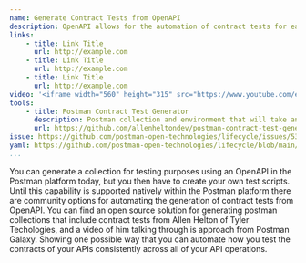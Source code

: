 ```yaml
---
name: Generate Contract Tests from OpenAPI
description: OpenAPI allows for the automation of contract tests for each API, helping increase the coverage for contract tests without much more work.
links:
    - title: Link Title
      url: http://example.com
    - title: Link Title
      url: http://example.com
    - title: Link Title
      url: http://example.com            
video: '<iframe width="560" height="315" src="https://www.youtube.com/embed/fzN67jPLpqI" title="YouTube video player" frameborder="0" allow="accelerometer; autoplay; clipboard-write; encrypted-media; gyroscope; picture-in-picture" allowfullscreen></iframe>'
tools:
    - title: Postman Contract Test Generator
      description: Postman collection and environment that will take an Open API Spec, validate component adherence, generate contract tests, and execute them.
      url: https://github.com/allenheltondev/postman-contract-test-generator      
issue: https://github.com/postman-open-technologies/lifecycle/issues/53
yaml: https://github.com/postman-open-technologies/lifecycle/blob/main/_actions/generate-contract-tests-from-openapi.md      
...
```

You can generate a collection for testing purposes using an OpenAPI in the Postman platform today, but you then have to create your own test scripts. Until this capability is supported natively within the Postman platform there are community options for automating the generation of contract tests from OpenAPI. You can find an open source solution for generating postman collections that include contract tests from Allen Helton of Tyler Techologies, and a video of him talking through is approach from Postman Galaxy. Showing one possible way that you can automate how you test the contracts of your APIs consistently across all of your API operations.